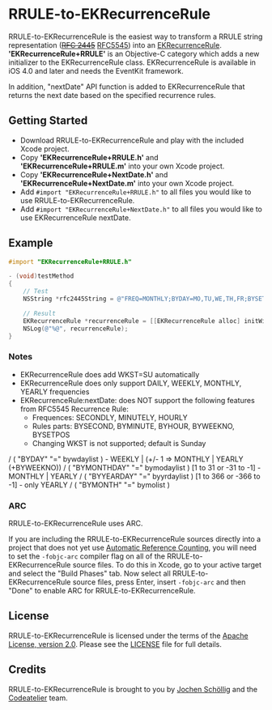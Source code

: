 # RRULE-to-EKRecurrenceRule

RRULE-to-EKRecurrenceRule is the easiest way to transform a RRULE string representation (~~[RFC 2445](http://www.ietf.org/rfc/rfc2445.txt)~~ [RFC5545](http://tools.ietf.org/html/rfc5545)) into an [EKRecurrenceRule](http://developer.apple.com/library/ios/#documentation/EventKit/Reference/EKRecurrenceRuleClassRef/Reference/Reference.html). **'EKRecurrenceRule+RRULE'** is an Objective-C category which adds a new initializer to the EKRecurrenceRule class. EKRecurrenceRule is available in iOS 4.0 and later and needs the EventKit framework.

In addition, "nextDate" API function is added to EKRecurrenceRule that returns the next date based on the specified recurrence rules.

## Getting Started

- Download RRULE-to-EKRecurrenceRule and play with the included Xcode project.
- Copy **'EKRecurrenceRule+RRULE.h'** and **'EKRecurrenceRule+RRULE.m'** into your own Xcode project.
- Copy **'EKRecurrenceRule+NextDate.h'** and **'EKRecurrenceRule+NextDate.m'** into your own Xcode project.
- Add `#import "EKRecurrenceRule+RRULE.h"` to all files you would like to use RRULE-to-EKRecurrenceRule.
- Add `#import "EKRecurrenceRule+NextDate.h"` to all files you would like to use EKRecurrenceRule nextDate.

## Example

``` objective-c
#import "EKRecurrenceRule+RRULE.h"

- (void)testMethod
{
    // Test
    NSString *rfc2445String = @"FREQ=MONTHLY;BYDAY=MO,TU,WE,TH,FR;BYSETPOS=-2"; // The 2nd to last weekday of the month

    // Result
    EKRecurrenceRule *recurrenceRule = [[EKRecurrenceRule alloc] initWithString:rfc2445String];
    NSLog(@"%@", recurrenceRule);
}
```

### Notes

- EKRecurrenceRule does add WKST=SU automatically
- EKRecurrenceRule does only support DAILY, WEEKLY, MONTHLY, YEARLY frequencies
- EKRecurrenceRule:nextDate: does NOT support the following features from RFC5545 Recurrence Rule:
	- Frequences: SECONDLY, MINUTELY, HOURLY
	- Rules parts: BYSECOND, BYMINUTE, BYHOUR, BYWEEKNO, BYSETPOS
	- Changing WKST is not supported; default is Sunday

/ ( "BYDAY" "=" bywdaylist ) - WEEKLY | (+/- 1 => MONTHLY | YEARLY (+BYWEEKNO))
/ ( "BYMONTHDAY" "=" bymodaylist ) [1 to 31 or -31 to -1] - MONTHLY | YEARLY
/ ( "BYYEARDAY" "=" byyrdaylist ) [1 to 366 or -366 to -1] - only YEARLY
/ ( "BYMONTH" "=" bymolist )

### ARC

RRULE-to-EKRecurrenceRule uses ARC.

If you are including the RRULE-to-EKRecurrenceRule sources directly into a project that does not yet use [Automatic Reference Counting](http://clang.llvm.org/docs/AutomaticReferenceCounting.html), you will need to set the `-fobjc-arc` compiler flag on all of the RRULE-to-EKRecurrenceRule source files. To do this in Xcode, go to your active target and select the "Build Phases" tab. Now select all RRULE-to-EKRecurrenceRule source files, press Enter, insert `-fobjc-arc` and then "Done" to enable ARC for RRULE-to-EKRecurrenceRule.

## License

RRULE-to-EKRecurrenceRule is licensed under the terms of the [Apache License, version 2.0](http://www.apache.org/licenses/LICENSE-2.0.html). Please see the [LICENSE](LICENSE) file for full details.

## Credits

RRULE-to-EKRecurrenceRule is brought to you by [Jochen Schöllig](http://twitter.com/jochenschoellig) and the [Codeatelier](http://twitter.com/codeatelier) team.
